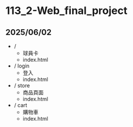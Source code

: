 # 113_2-Web_final_project

## 2025/06/02
 - /
   - 球員卡
   - index.html
 - / login
   - 登入
   - index.html
 - / store
   - 商品頁面
   - index.html
 - / cart
   - 購物車
   - index.html
